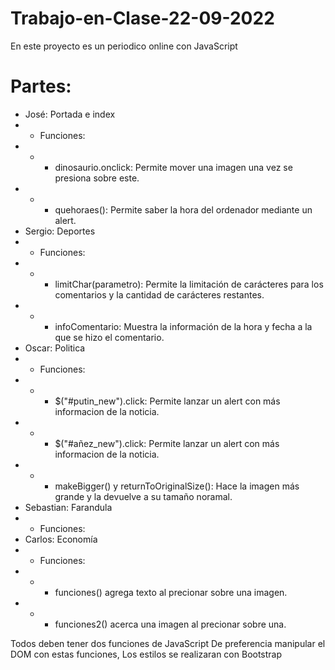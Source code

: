 # Trabajo-en-Clase-22-09-2022
En este proyecto es un periodico online con JavaScript

# Partes:
- José: Portada e index 
- - Funciones:
- - - dinosaurio.onclick: Permite mover una imagen una vez se presiona sobre este. 
- - - quehoraes(): Permite saber la hora del ordenador mediante un alert. 
- Sergio: Deportes
- - Funciones:
- - - limitChar(parametro): Permite la limitación de carácteres para los comentarios y la cantidad de carácteres restantes.
- - - infoComentario: Muestra la información de la hora y fecha a la que se hizo el comentario.
- Oscar: Politica
- - Funciones:
- - -  $("#putin_new").click: Permite lanzar un alert con más informacion de la noticia.
- - -  $("#añez_new").click: Permite lanzar un alert con más informacion de la noticia.
- - -  makeBigger() y returnToOriginalSize(): Hace la imagen más grande y la devuelve a su tamaño noramal.
- Sebastian: Farandula
- - Funciones:
- Carlos: Economía
- - Funciones:
- - - funciones() agrega texto al precionar sobre una imagen.
- - - funciones2()  acerca una imagen al precionar sobre una.

Todos deben tener dos funciones de JavaScript De preferencia manipular el DOM con estas funciones, Los estilos se realizaran con Bootstrap
